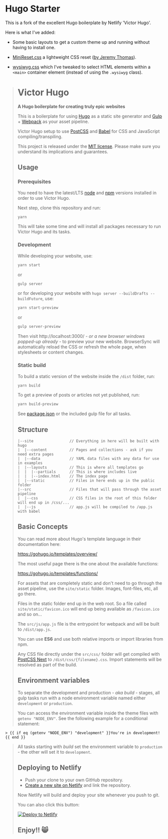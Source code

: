 # Hugo Starter

This is a fork of the excellent Hugo boilerplate by Netlify 'Victor Hugo'.

Here is what I've added:

- Some basic layouts to get a custom theme up and running without having to install one.

- [MiniReset.css](https://github.com/jgthms/minireset.css) a lightweight CSS reset ([by Jeremy Thomas](https://jgthms.com)).

- [wysiwyg.css](github.com/jgthms/wysiwyg.css) which I've tweaked to select HTML elements within a `<main>` container element (instead of using the `.wysiwyg` class).

> # Victor Hugo
>
> **A Hugo boilerplate for creating truly epic websites**
>
> This is a boilerplate for using [Hugo](https://gohugo.io/) as a static site generator and [Gulp](https://gulpjs.com/) + [Webpack](https://webpack.js.org/) as your asset pipeline.
>
> Victor Hugo setup to use [PostCSS](http://postcss.org/) and [Babel](https://babeljs.io/) for CSS and JavaScript compiling/transpiling.
>
> This project is released under the [MIT license](LICENSE). Please make sure you understand its implications and guarantees.
>
> ## Usage
>
> ### Prerequisites
>
> You need to have the latest/LTS [node](https://nodejs.org/en/download/) and [npm](https://www.npmjs.com/get-npm) versions installed in order to use Victor Hugo.
>
> Next step, clone this repository and run:
>
> ```bash
> yarn
> ```
>
> This will take some time and will install all packages necessary to run Victor Hugo and its tasks.
>
> ### Development
>
> While developing your website, use:
>
> ```bash
> yarn start
> ```
>
> or
>
> ```bash
> gulp server
> ```
>
> or for developing your website with `hugo server --buildDrafts --buildFuture`, use:
>
> ```bash
> yarn start-preview
> ```
>
> or
>
> ```bash
> gulp server-preview
> ```
>
> Then visit http://localhost:3000/ *- or a new browser windows popped-up already -* to preview your new website. BrowserSync will automatically reload the CSS or refresh the whole page, when stylesheets or content changes.
>
> ### Static build
>
> To build a static version of the website inside the `/dist` folder, run:
>
> ```bash
> yarn build
> ```
>
> To get a preview of posts or articles not yet published, run:
>
> ```bash
> yarn build-preview
> ```
>
> See [package.json](package.json#L7) or the included gulp file for all tasks.
>
> ## Structure
>
> ```
> |--site                // Everything in here will be built with hugo
> |  |--content          // Pages and collections - ask if you need extra pages
> |  |--data             // YAML data files with any data for use in examples
> |  |--layouts          // This is where all templates go
> |  |  |--partials      // This is where includes live
> |  |  |--index.html    // The index page
> |  |--static           // Files in here ends up in the public folder
> |--src                 // Files that will pass through the asset pipeline
> |  |--css              // CSS files in the root of this folder will end up in /css/...
> |  |--js               // app.js will be compiled to /app.js with babel
> ```
>
> ## Basic Concepts
>
> You can read more about Hugo's template language in their documentation here:
>
> https://gohugo.io/templates/overview/
>
> The most useful page there is the one about the available functions:
>
> https://gohugo.io/templates/functions/
>
> For assets that are completely static and don't need to go through the asset pipeline,
> use the `site/static` folder. Images, font-files, etc, all go there.
>
> Files in the static folder end up in the web root. So a file called `site/static/favicon.ico`
> will end up being available as `/favicon.ico` and so on...
>
> The `src/js/app.js` file is the entrypoint for webpack and will be built to `/dist/app.js`.
>
> You can use **ES6** and use both relative imports or import libraries from npm.
>
> Any CSS file directly under the `src/css/` folder will get compiled with [PostCSS Next](http://cssnext.io/)
> to `/dist/css/{filename}.css`. Import statements will be resolved as part of the build.
>
> ## Environment variables
>
> To separate the development and production *- aka build -* stages, all gulp tasks run with a node environment variable named either `development` or `production`.
>
> You can access the environment variable inside the theme files with `getenv "NODE_ENV"`. See the following example for a conditional statement:
>
    > {{ if eq (getenv "NODE_ENV") "development" }}You're in development!{{ end }}
>
> All tasks starting with *build* set the environment variable to `production` - the other will set it to `development`.
>
> ## Deploying to Netlify
>
> - Push your clone to your own GitHub repository.
> - [Create a new site on Netlify](https://app.netlify.com/start) and link the repository.
>
> Now Netlify will build and deploy your site whenever you push to git.
>
> You can also click this button:
>
> [![Deploy to Netlify](https://www.netlify.com/img/deploy/button.svg)](https://app.netlify.com/start/deploy?repository=https://github.com/lukebennett88/hugo-starter)
>
>
> ## Enjoy!! 😸
